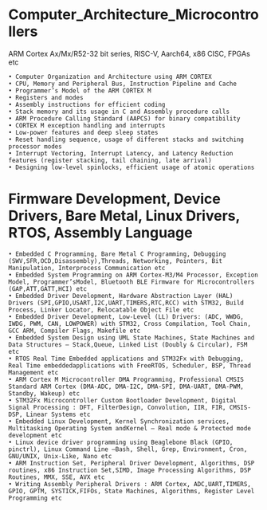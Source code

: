 # Computer_Architecture_Microcontrollers

ARM Cortex Ax/Mx/R52-32 bit series, RISC-V, Aarch64, x86 CISC, FPGAs etc

	• Computer Organization and Architecture using ARM CORTEX
	• CPU, Memory and Peripheral Bus, Instruction Pipeline and Cache 
	• Programmer’s Model of the ARM CORTEX M
	• Registers and modes
	• Assembly instructions for efficient coding
	• Stack memory and its usage in C and Assembly procedure calls
	• ARM Procedure Calling Standard (AAPCS) for binary compatibility
	• CORTEX M exception handling and interrupts 
	• Low-power features and deep sleep states
	• Reset handling sequence, usage of different stacks and switching processor modes
	• Interrupt Vectoring, Interrupt Latency, and Latency Reduction features (register stacking, tail chaining, late arrival)
	• Designing low-level spinlocks, efficient usage of atomic operations

# Firmware Development, Device Drivers, Bare Metal, Linux Drivers, RTOS, Assembly Language

	• Embedded C Programming, Bare Metal C Programming, Debugging (SWV,SFR,OCD,Disassembly),Threads, Networking, Pointers, Bit Manipulation, Interprocess Communication etc
	• Embedded System Programming on ARM Cortex-M3/M4 Processor, Exception Model, Programmer’sModel, Bluetooth BLE Firmware for Microcontrollers (GAP,ATT,GATT,HCI) etc
	• Embedded Driver Development, Hardware Abstraction Layer (HAL) Drivers (SPI,GPIO,USART,I2C,UART,TIMERS,RTC,RCC) with STM32, Build Process, Linker Locator, Relocatable Object File etc
	• Embedded Driver Development, Low-Level (LL) Drivers: (ADC, WWDG, IWDG, PWM, CAN, LOWPOWER) with STM32, Cross Compilation, Tool Chain, GCC ARM, Compiler Flags, Makefile etc
	• Embedded System Design using UML State Machines, State Machines and Data Structures – Stack,Queue, Linked List (Doubly & Circular), FSM etc
	• RTOS Real Time Embedded applications and STM32Fx with Debugging, Real Time embeddedapplications with FreeRTOS, Scheduler, BSP, Thread Management etc
	• ARM Cortex M Microcontroller DMA Programming, Professional CMSIS Standard ARM Cortex (DMA-ADC, DMA-I2C, DMA-SPI, DMA-UART, DMA-PWM, Standby, Wakeup) etc
	• STM32Fx Microcontroller Custom Bootloader Development, Digital Signal Processing : DFT, FilterDesign, Convolution, IIR, FIR, CMSIS-DSP, Linear Systems etc
	• Embedded Linux Development, Kernel Synchronization services, Multitasking Operating System andKernel – Real mode & Protected mode development etc
	• Linux device driver programming using Beaglebone Black (GPIO, pinctrl), Linux Command Line –Bash, Shell, Grep, Environment, Cron, GNU/UNIX, Unix-Like, Nano etc
	• ARM Instruction Set, Peripheral Driver Development, Algorithms, DSP routines, x86 Instruction Set,SIMD, Image Processing Algorithms, DSP Routines, MMX, SSE, AVX etc
	• Writing Assembly Peripheral Drivers : ARM Cortex, ADC,UART,TIMERS, GPIO, GPTM, SYSTICK,FIFOs, State Machines, Algorithms, Register Level Programming etc
